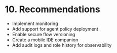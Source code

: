 # 10. Recommendations

- Implement monitoring
- Add support for agent policy deployment
- Enable secure flow versioning
- Create a mobile IDE companion
- Add audit logs and role history for observability
